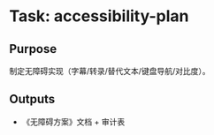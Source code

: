 # Task: accessibility-plan

## Purpose

制定无障碍实现（字幕/转录/替代文本/键盘导航/对比度）。

## Outputs

- 《无障碍方案》文档 + 审计表
